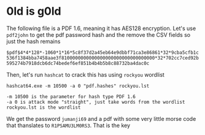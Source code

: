 # 0ld is g0ld

The following file is a PDF 1.6, meaning it has AES128 encryption.
Let's use `pdf2john` to get the pdf password hash and the remove the CSV fields so just the hash remains

`$pdf$4*4*128*-1060*1*16*5c8f37d2a45eb64e9dbbf71ca3e86861*32*9cba5cfb1c536f1384bba7458aae3f8100000000000000000000000000000000*32*702cc7ced92b595274b7918dcb6dc74bedef6ef851b4b4b5b8c88732ba4dac0c`

Then, let's run `hashcat` to crack this has using `rockyou` wordlist

`hashcat64.exe -m 10500 -a 0 "pdf.hashes" rockyou.lst`

```
-m 10500 is the parameter for hash type PDF 1.6
-a 0 is attack mode "straight", just take words from the wordlist
rockyou.lst is the wordlist
```

We get the password `jumanji69` and a pdf with some very little morse code that thanslates to `R1PSAMU3LM0RS3`. That is the key
